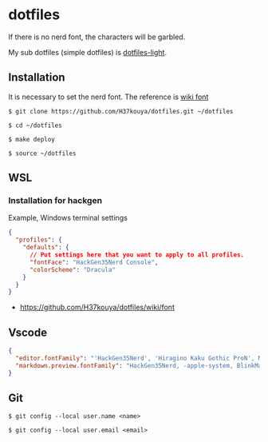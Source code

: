 # dotfiles

If there is no nerd font, the characters will be garbled.

My sub dotfiles (simple dotfiles) is [dotfiles-light](https://github.com/H37kouya/dotfiles-light).

## Installation

It is necessary to set the nerd font.
The reference is [wiki font](https://github.com/H37kouya/dotfiles/wiki/font)

```shell
$ git clone https://github.com/H37kouya/dotfiles.git ~/dotfiles

$ cd ~/dotfiles

$ make deploy

$ source ~/dotfiles
```


## WSL

### Installation for hackgen

Example, Windows terminal settings

```json
{
  "profiles": {
    "defaults": {
      // Put settings here that you want to apply to all profiles.
      "fontFace": "HackGen35Nerd Console",
      "colorScheme": "Dracula"
    }
  }
}
```

- https://github.com/H37kouya/dotfiles/wiki/font

## Vscode

```json
{
  "editor.fontFamily": "'HackGen35Nerd', 'Hiragino Kaku Gothic ProN', Menlo, Monaco, 'Courier New', monospace",
  "markdown.preview.fontFamily": "HackGen35Nerd, -apple-system, BlinkMacSystemFont, 'Segoe WPC', 'Segoe UI', system-ui, 'Ubuntu', 'Droid Sans', sans-serif"
}
```

## Git
```shell
$ git config --local user.name <name>

$ git config --local user.email <email>
```
